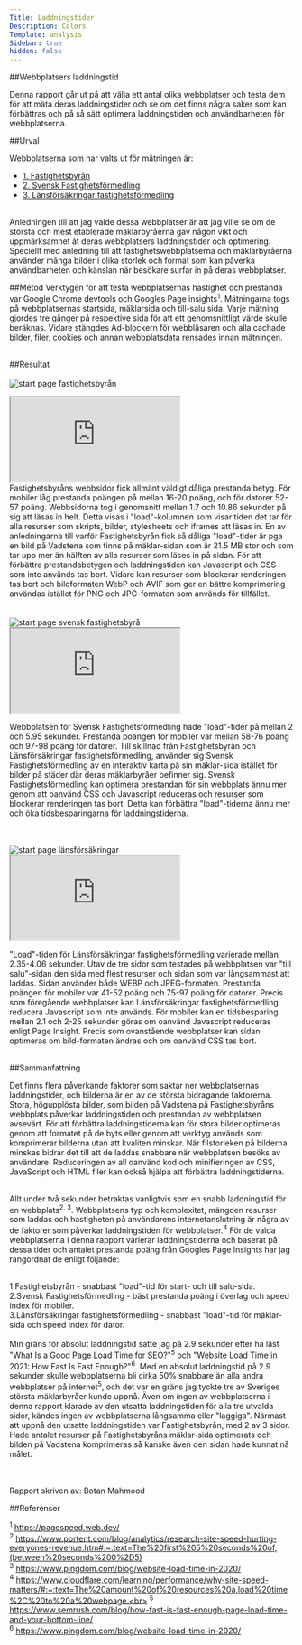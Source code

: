 ```yaml
---
Title: Laddningstider
Description: Colors
Template: analysis
Sidebar: true
hidden: false
---
```


##Webbplatsers laddningstid

Denna rapport går ut på att välja ett antal olika webbplatser och testa dem för att mäta deras laddningstider och se om det finns några saker som kan förbättras och på så sätt optimera laddningstiden och användbarheten för webbplatserna.

##Urval

Webbplatserna som har valts ut för mätningen är: <br>
<div class="link-div">
    <ul class="li-list">
        <li><a href="https://www.fastighetsbyran.com/sv/sverige" class="links-analys">1. Fastighetsbyrån</a></li>
        <li><a href="https://www.svenskfast.se/" class="links-analys">2. Svensk Fastighetsförmedling</a></li>
        <li><a href="https://www.lansfast.se/" class="links-analys">3. Länsförsäkringar fastighetsförmedling</a></li>
    </ul>
</div>
<br>
Anledningen till att jag valde dessa webbplatser är att jag ville se om de största och mest etablerade mäklarbyråerna gav någon vikt och uppmärksamhet åt deras webbplatsers laddningstider och optimering. Speciellt med anledning till att fastighetswebbplatserna och mäklarbyråerna använder många bilder i olika storlek och format som kan påverka användbarheten och känslan när besökare surfar in på deras webbplatser.

##Metod
Verktygen för att testa webbplatsernas hastighet och prestanda var Google Chrome devtools och Googles Page insights<sup>1</sup>. Mätningarna togs på webbplatsernas startsida, mäklarsida och till-salu sida. Varje mätning gjordes tre gånger på respektive sida för att ett genomsnittligt värde skulle beräknas. Vidare stängdes Ad-blockern för webbläsaren och alla cachade bilder, filer, cookies och annan webbplatsdata rensades innan mätningen. <br><br>

##Resultat<br><br>
<picture>
    <source media="(min-width: 767px)" srcset="%base_url%/image/fast-start.webp?w=900&">
<img class="loadImg" src="%base_url%/image/fast-start.webp?w=400&q=100" alt="start page fastighetsbyrån">
</picture>
<br>
<div class="embed-container2">
<iframe src="https://docs.google.com/spreadsheets/d/e/2PACX-1vRSA6nZAZcenukdhxTkMSk5j812gLCxNWwRlyGrKMSz2b8hpseslvkfK8GmKtDFgB5jy9Skgq43UoD9/pubhtml?gid=0&amp;single=true&amp;widget=true&amp;headers=false" title="google sheet fastighetsbyrån"></iframe>
</div>
Fastighetsbyråns webbsidor fick allmänt väldigt dåliga prestanda betyg. För mobiler låg prestanda poängen på mellan 16-20 poäng, och för datorer 52-57 poäng. Webbsidorna tog i genomsnitt mellan 1.7 och 10.86 sekunder på sig att läsas in helt. Detta visas i "load"-kolumnen som visar tiden det tar för alla resurser som skripts, bilder, stylesheets och iframes att läsas in. En av anledningarna till varför Fastighetsbyrån fick så dåliga "load"-tider är pga en bild på Vadstena som finns på mäklar-sidan som är 21.5 MB stor och som tar upp mer än hälften av alla resurser som läses in på sidan. För att förbättra prestandabetygen och laddningstiden kan Javascript och CSS som inte används tas bort. Vidare kan resurser som blockerar renderingen tas bort och bildformaten WebP och AVIF som ger en bättre komprimering användas istället för PNG och JPG-formaten som används för tillfället.<br><br><br>

<picture>
    <source media="(min-width: 767px)" srcset="%base_url%/image/svensk-start.webp?w=900">

<img class="loadImg" src="%base_url%/image/svensk-start.webp?w=400&q=100" alt="start page svensk fastighetsbyrå">
</picture>
<br>

<div class="embed-container2">
<iframe src="https://docs.google.com/spreadsheets/d/e/2PACX-1vRGethpzudlHQ9oX6rGdc15dQU_KTO93j8rPgRqTQs_J8nEWfhQcYNjszW73iYBqShCF319S8BuSExQ/pubhtml?gid=0&amp;single=true&amp;widget=true&amp;headers=false" title="google sheet svensk fastighetsförmedling"></iframe>
</div>


Webbplatsen för Svensk Fastighetsförmedling hade "load"-tider på mellan 2 och 5.95 sekunder. Prestanda poängen för mobiler var mellan 58-76 poäng och 97-98 poäng för datorer. Till skillnad från Fastighetsbyrån och Länsförsäkringar fastighetsförmedling, använder sig Svensk Fastighetsförmedling av en interaktiv karta på sin mäklar-sida istället för bilder på städer där deras mäklarbyråer befinner sig. Svensk Fastighetsförmedling kan optimera prestandan för sin webbplats ännu mer genom att oanvänd CSS och Javascript reduceras och resurser som blockerar renderingen tas bort. Detta kan förbättra "load"-tiderna ännu mer och öka tidsbesparingarna för laddningstiderna. <br><br><br>

<picture>
    <source media="(min-width: 767px)" srcset="%base_url%/image/lans-start.webp?w=900&">
<img class="loadImg" src="%base_url%/image/lans-start.webp?w=400&q=100" alt="start page länsförsäkringar">
</picture>
<br>

<div class="embed-container2">
<iframe src="https://docs.google.com/spreadsheets/d/e/2PACX-1vRGethpzudlHQ9oX6rGdc15dQU_KTO93j8rPgRqTQs_J8nEWfhQcYNjszW73iYBqShCF319S8BuSExQ/pubhtml?gid=586639532&amp;single=true&amp;widget=true&amp;headers=false" title="google sheet länsförsäkringar"></iframe>
</div>

"Load"-tiden för Länsförsäkringar fastighetsförmedling varierade mellan 2.35-4.06 sekunder. Utav de tre sidor som testades på webbplatsen var "till salu"-sidan den sida med flest resurser och sidan som var långsammast att laddas. Sidan använder både WEBP och JPEG-formaten. Prestanda poängen för mobiler var 41-52 poäng och 75-97 poäng för datorer. Precis som föregående webbplatser kan Länsförsäkringar fastighetsförmedling
reducera Javascript som inte används. För mobiler kan en tidsbesparing mellan 2.1 och 2-25 sekunder göras om oanvänd Javascript reduceras enligt Page Insight. Precis som ovanstående webbplatser kan sidan optimeras om bild-formaten ändras och om oanvänd CSS tas bort.<br><br>

##Sammanfattning

Det finns flera påverkande faktorer som saktar ner webbplatsernas laddningstider, och bilderna är en av de största bidragande faktorerna. Stora, högupplösta bilder, som bilden på Vadstena på Fastighetsbyråns webbplats påverkar laddningstiden och prestandan av webbplatsen avsevärt. För att förbättra laddningstiderna kan för stora bilder optimeras genom att formatet på de byts eller genom att verktyg används som komprimerar bilderna utan att kvaliten minskar. När filstorleken på bilderna minskas bidrar det till att de laddas snabbare när webbplatsen besöks av användare. Reduceringen av all oanvänd kod och minifieringen av CSS, JavaScript och HTML filer kan också hjälpa att förbättra laddningstiderna.<br><br>


Allt under två sekunder betraktas vanligtvis som en snabb laddningstid för en webbplats<sup>2, </sup><sup>3</sup>. Webbplatsens typ och komplexitet, mängden resurser som laddas och hastigheten på användarens internetanslutning är några av de faktorer som påverkar laddningstiden för webbplatser.<sup>4</sup> För de valda webbplatserna i denna rapport varierar laddningstiderna och baserat på dessa tider och antalet prestanda poäng från Googles Page Insights har jag rangordnat de enligt följande:<br><br>

1.Fastighetsbyrån - snabbast "load"-tid för start- och till salu-sida.<br>
2.Svensk Fastighetsförmedling - bäst prestanda poäng i överlag och speed index för mobiler.<br>
3.Länsförsäkringar fastighetsförmedling - snabbast "load"-tid för mäklar-sida och speed index för dator.<br>
<br>
Min gräns för absolut laddningstid satte jag på 2.9 sekunder efter ha läst "What Is a Good Page Load Time for SEO?"<sup>5</sup> och "Website Load Time in 2021: How Fast Is Fast Enough?"<sup>6</sup>. Med en absolut laddningstid på 2.9 sekunder skulle webbplatserna bli cirka 50% snabbare än alla andra webbplatser på internet<sup>5</sup>, och det var en gräns jag tyckte tre av Sveriges största mäklarbyråer kunde uppnå. Även om ingen av webbplatserna i denna rapport klarade av den utsatta laddningstiden för alla tre utvalda sidor, kändes ingen av webbplatserna långsamma eller "laggiga". Närmast att uppnå den utsatte laddningstiden var Fastighetsbyrån, med 2 av 3 sidor. Hade antalet resurser på Fastighetsbyråns mäklar-sida optimerats och bilden på Vadstena komprimeras så kanske även den sidan hade kunnat nå målet.   <br><br><br>

Rapport skriven av: Botan Mahmood

##Referenser

<sup>1</sup> https://pagespeed.web.dev/<br>
<sup>2</sup> https://www.portent.com/blog/analytics/research-site-speed-hurting-everyones-revenue.htm#:~:text=The%20first%205%20seconds%20of,(between%20seconds%200%2D5)<br>
<sup>3</sup> https://www.pingdom.com/blog/website-load-time-in-2020/<br>
<sup>4</sup> https://www.cloudflare.com/learning/performance/why-site-speed-matters/#:~:text=The%20amount%20of%20resources%20a,load%20time%2C%20to%20a%20webpage.<br>
<sup>5</sup> https://www.semrush.com/blog/how-fast-is-fast-enough-page-load-time-and-your-bottom-line/<br>
<sup>6</sup> https://www.pingdom.com/blog/website-load-time-in-2020/<br><br><br>


